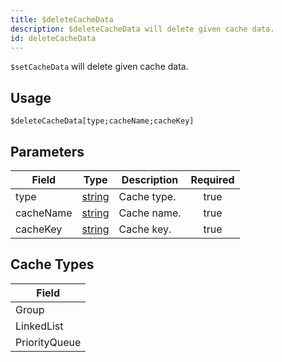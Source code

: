```yaml
---
title: $deleteCacheData
description: $deleteCacheData will delete given cache data.
id: deleteCacheData
---
```


`$setCacheData` will delete given cache data.

## Usage

```aoi
$deleteCacheData[type;cacheName;cacheKey]
```

## Parameters

| Field      | Type                                                                                              | Description  | Required |
| ---------- | ------------------------------------------------------------------------------------------------- | ------------ | :------: |
| type       | [string](https://developer.mozilla.org/en-US/docs/Web/JavaScript/Reference/Global_Objects/String) | Cache type.  |   true   |
| cacheName  | [string](https://developer.mozilla.org/en-US/docs/Web/JavaScript/Reference/Global_Objects/String) | Cache name.  |   true   |
| cacheKey   | [string](https://developer.mozilla.org/en-US/docs/Web/JavaScript/Reference/Global_Objects/String) | Cache key.   |   true   |


## Cache Types

| Field         | 
| --------------| 
| Group         | 
| LinkedList    | 
| PriorityQueue | 

